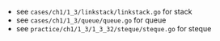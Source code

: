 - see `cases/ch1/1_3/linkstack/linkstack.go` for stack
- see `cases/ch1/1_3/queue/queue.go` for queue
- see `practice/ch1/1_3/1_3_32/steque/steque.go` for steque
